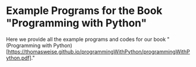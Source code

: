 # Example Programs for the Book "Programming with Python"

Here we provide all the example programs and codes for our book "(Programming with Python)[https://thomasweise.github.io/programmingWithPython/programmingWithPython.pdf]."
